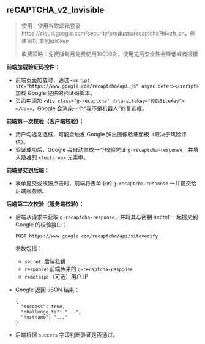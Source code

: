 ## reCAPTCHA_v2_Invisible

>使用：使用谷歌邮箱登录https://cloud.google.com/security/products/recaptcha?hl=zh_cn，创建密钥 拿到id和key
>
>收费策略：免费版每月免费使用10000次，使用完后安全性会降低或者报错

**前端加载验证码控件：**

- 前端页面加载时，通过 `<script src="https://www.google.com/recaptcha/api.js" async defer></script>` 加载 Google 提供的验证码脚本。
- 页面中添加 `<div class="g-recaptcha" data-sitekey="你的SiteKey"></div>`，Google 会渲染一个“我不是机器人”的复选框。

**前端第一次校验（客户端校验）：**

- 用户勾选复选框，可能会触发 Google 弹出图像验证面板（取决于风险评估）。
- 验证成功后，Google 会自动生成一个校验凭证 `g-recaptcha-response`，并填入隐藏的 `<textarea>` 元素中。

**前端提交到后端：**

- 表单提交或按钮点击时，前端将表单中的 `g-recaptcha-response` 一并提交给后端服务器。

**后端第二次校验（服务端校验）：**

- 后端从请求中获取 `g-recaptcha-response`，并将其与密钥 secret 一起提交到 Google 的校验接口：

  ```
  POST https://www.google.com/recaptcha/api/siteverify
  ```

  参数包括：

  - `secret`: 后端私钥
  - `response`: 前端传来的 `g-recaptcha-response`
  - `remoteip`: （可选）用户 IP

- Google 返回 JSON 结果：

  ```
  {
    "success": true,
    "challenge_ts": "...",
    "hostname": "..."
  }
  ```

- 后端根据 `success` 字段判断验证是否通过。